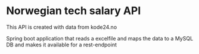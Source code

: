 <h1>Norwegian tech salary API</h1>
<p>This API is created with data from kode24.no</p>
<p>Spring boot application that reads a excelfile and maps the data to a MySQL DB and makes it available for a rest-endpoint</p>

